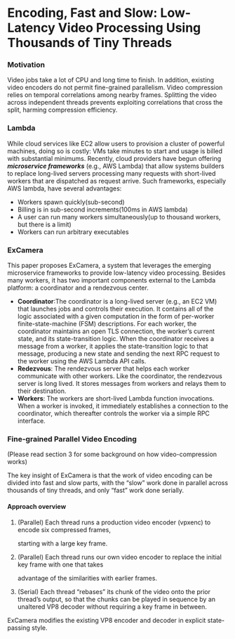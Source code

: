 # Encoding, Fast and Slow: Low-Latency Video Processing Using Thousands of Tiny Threads

### Motivation

Video jobs take a lot of CPU and long time to finish. In addition, existing video encoders do not permit fine-grained parallelism. Video compression relies on temporal correlations among nearby frames. Splitting the video across independent threads prevents exploiting correlations that cross the split, harming compression efficiency. 

### Lambda

While cloud services like EC2 allow users to provision a cluster of powerful machines, doing so is costly: VMs take minutes to start and usage is billed with substantial minimums. Recently, cloud providers have begun offering _**microservice frameworks**_ \(e.g., AWS Lambda\) that allow systems builders to replace long-lived servers processing many requests with short-lived workers that are dispatched as request arrive. Such frameworks, especially AWS lambda, have several advantages: 

* Workers spawn quickly\(sub-second\)
* Billing is in sub-second increments\(100ms in AWS lambda\)
* A user can run many workers simultaneously\(up to thousand workers, but there is a limit\)
* Workers can run arbitrary executables

### ExCamera

This paper proposes ExCamera, a system that leverages the emerging microservice frameworks to provide low-latency video processing. Besides many workers, it has two important components external to the Lambda platform: a coordinator and a rendezvous center.

* **Coordinator**:The coordinator is a long-lived server \(e.g., an EC2 VM\) that launches jobs and controls their execution. It contains all of the logic associated with a given computation in the form of per-worker finite-state-machine \(FSM\) descriptions. For each worker, the coordinator maintains an open TLS connection, the worker’s current state, and its state-transition logic. When the coordinator receives a message from a worker, it applies the state-transition logic to that message, producing a new state and sending the next RPC request to the worker using the AWS Lambda API calls. 
* **Redezvous**: The rendezvous server that helps each worker communicate with other workers. Like the coordinator, the rendezvous server is long lived. It stores messages from workers and relays them to their destination. 
* **Workers**: The workers are short-lived Lambda function invocations. When a worker is invoked, it immediately establishes a connection to the coordinator, which thereafter controls the worker via a simple RPC interface.

### Fine-grained Parallel Video Encoding

\(Please read section 3 for some background on how video-compression works\)

The key insight of ExCamera is that the work of video encoding can be divided into fast and slow parts, with the “slow” work done in parallel across thousands of tiny threads, and only “fast” work done serially. 

#### Approach overview

1. \(Parallel\) Each thread runs a production video encoder \(vpxenc\) to encode six compressed frames,

   starting with a large key frame.

2. \(Parallel\) Each thread runs our own video encoder to replace the initial key frame with one that takes

   advantage of the similarities with earlier frames.

3. \(Serial\) Each thread “rebases” its chunk of the video onto the prior thread’s output, so that the chunks can be played in sequence by an unaltered VP8 decoder without requiring a key frame in between.

ExCamera modifies the existing VP8 encoder and decoder in explicit state-passing style. 

####  

